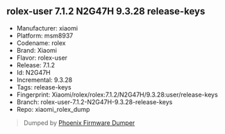 ## rolex-user 7.1.2 N2G47H 9.3.28 release-keys
- Manufacturer: xiaomi
- Platform: msm8937
- Codename: rolex
- Brand: Xiaomi
- Flavor: rolex-user
- Release: 7.1.2
- Id: N2G47H
- Incremental: 9.3.28
- Tags: release-keys
- Fingerprint: Xiaomi/rolex/rolex:7.1.2/N2G47H/9.3.28:user/release-keys
- Branch: rolex-user-7.1.2-N2G47H-9.3.28-release-keys
- Repo: xiaomi_rolex_dump


>Dumped by [Phoenix Firmware Dumper](https://github.com/DroidDumps/phoenix_firmware_dumper)

